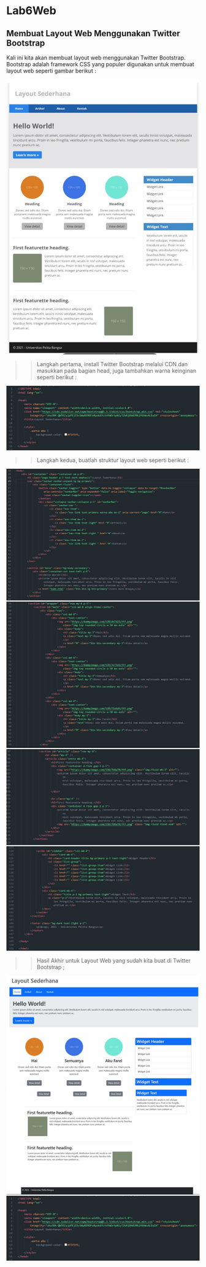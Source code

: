# Lab6Web

## Membuat Layout Web Menggunakan Twitter Bootstrap
Kali ini kita akan membuat layout web menggunakan Twitter Bootstrap. Bootstrap adalah framework CSS yang populer digunakan untuk membuat layout web seperti gambar berikut :

![0](/screenshots/1.jpg)

>> Langkah pertama, install Twitter Bootstrap melalui CDN dan masukkan pada bagian head, juga tambahkan warna keinginan seperti berikut :

![1](/screenshots/4.jpg)

>> Langkah kedua, buatlah struktur layout web seperti berikut :

![2](/screenshots/5.jpg)
![3](/screenshots/7.jpg)
![4](/screenshots/8.jpg)
![4](/screenshots/6.jpg)

>> Hasil Akhir untuk Layout Web yang sudah kita buat di Twitter Bootstrap ;

![5](/screenshots/2.jpg)
![6](/screenshots/3.jpg)
![7](/screenshots/4.jpg)